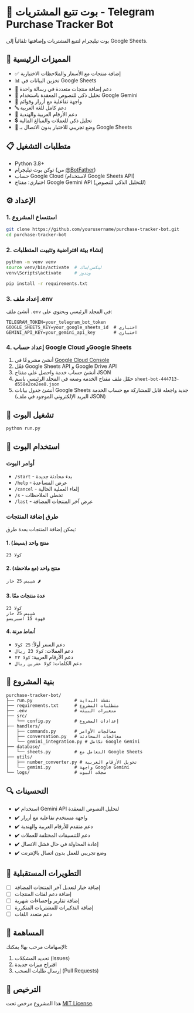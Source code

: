 # 🛒 بوت تتبع المشتريات - Telegram Purchase Tracker Bot

بوت تيليجرام لتتبع المشتريات وإضافتها تلقائياً إلى Google Sheets.

## 🌟 المميزات الرئيسية

- ✅ إضافة منتجات مع الأسعار والملاحظات الاختيارية
- 📊 تخزين البيانات في Google Sheets
- 🔄 دعم إضافة منتجات متعددة في رسالة واحدة
- 🧠 تحليل ذكي للنصوص المعقدة باستخدام Google Gemini
- 📱 واجهة تفاعلية مع أزرار وقوائم
- 🔤 دعم كامل للغة العربية
- 🔢 دعم الأرقام العربية والهندية
- 💲 تحليل ذكي للعملات والمبالغ المالية
- 🌙 وضع تجريبي للاختبار بدون الاتصال بـ Google Sheets

## 📋 متطلبات التشغيل

- Python 3.8+
- توكن بوت تيليجرام (من [@BotFather](https://t.me/BotFather))
- حساب Google Cloud (لاستخدام Google Sheets API)
- اختياري: مفتاح Google Gemini API (للتحليل الذكي للنصوص)

## ⚙️ الإعداد

### 1. استنساخ المشروع

```bash
git clone https://github.com/yourusername/purchase-tracker-bot.git
cd purchase-tracker-bot
```

### 2. إنشاء بيئة افتراضية وتثبيت المتطلبات

```bash
python -m venv venv
source venv/bin/activate  # لينكس/ماك
venv\Scripts\activate     # ويندوز

pip install -r requirements.txt
```

### 3. إعداد ملف .env

أنشئ ملف `.env` في المجلد الرئيسي ويحتوي على:

```
TELEGRAM_TOKEN=your_telegram_bot_token
GOOGLE_SHEETS_KEY=your_google_sheets_id  # اختياري
GEMINI_API_KEY=your_gemini_api_key       # اختياري
```

### 4. إعداد حساب Google Cloud وGoogle Sheets

1. أنشئ مشروعًا في [Google Cloud Console](https://console.cloud.google.com/)
2. فعّل Google Sheets API و Google Drive API
3. أنشئ حساب خدمة واحصل على مفتاح JSON
4. حمّل ملف مفتاح الخدمة وضعه في المجلد الرئيسي باسم `sheet-bot-444713-d558e2ce2ee8.json`
5. أنشئ جدول بيانات Google Sheets جديد واجعله قابل للمشاركة مع حساب الخدمة (البريد الإلكتروني الموجود في ملف JSON)

## 🚀 تشغيل البوت

```bash
python run.py
```

## 💬 استخدام البوت

### أوامر البوت

- `/start` - بدء محادثة جديدة
- `/help` - عرض المساعدة
- `/cancel` - إلغاء العملية الحالية
- `/s` - تخطي الملاحظات
- `/last` - عرض آخر المنتجات المضافة

### طرق إضافة المنتجات

يمكن إضافة المنتجات بعدة طرق:

#### 1. منتج واحد (بسيط)

```
كولا 23
```

#### 2. منتج واحد (مع ملاحظة)

```
شيبس 25 حار 🌶
```

#### 3. عدة منتجات معًا

```
كولا 23
شيبس 25 حار
قهوة 15 اسبريسو
```

#### 4. أنماط مرنة

- دعم السعر أولاً: `25 كولا`
- دعم العملات: `كولا 23 ريال`
- دعم الأرقام العربية: `كولا ٢٣`
- دعم الكلمات: `كولا عشرين ريال`

## 🧩 بنية المشروع

```
purchase-tracker-bot/
├── run.py                # نقطة البداية
├── requirements.txt      # متطلبات المشروع
├── .env                  # متغيرات البيئة
├── src/
│   └── config.py         # إعدادات المشروع
├── handlers/
│   ├── commands.py       # معالجات الأوامر
│   ├── conversation.py   # معالجات المحادثة
│   └── gemini_integration.py # تكامل Google Gemini
├── database/
│   └── sheets.py         # التعامل مع Google Sheets
├── utils/
│   ├── number_converter.py # تحويل الأرقام العربية
│   └── gemini.py         # واجهة Google Gemini
└── logs/                 # سجلات البوت
```

## 🔍 التحسينات

- ✔️ استخدام Gemini API لتحليل النصوص المعقدة
- ✔️ واجهة مستخدم تفاعلية مع أزرار
- ✔️ دعم متقدم للأرقام العربية والهندية
- ✔️ دعم للتنسيقات المختلفة للعملات
- ✔️ إعادة المحاولة في حال فشل الاتصال
- ✔️ وضع تجريبي للعمل بدون اتصال بالإنترنت

## 📝 التطويرات المستقبلية

- [ ] إضافة خيار لتعديل آخر المنتجات المضافة
- [ ] إضافة دعم لفئات المنتجات
- [ ] إضافة تقارير وإحصاءات شهرية
- [ ] إضافة التذكيرات للمشتريات المتكررة
- [ ] دعم متعدد اللغات

## 🤝 المساهمة

الإسهامات مرحب بها! يمكنك:

1. تحديد المشكلات (Issues)
2. اقتراح ميزات جديدة
3. إرسال طلبات السحب (Pull Requests)

## 📄 الترخيص

هذا المشروع مرخص تحت [MIT License](LICENSE).
